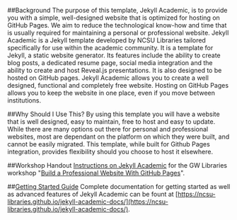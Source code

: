 ##Background 
The purpose of this template, Jekyll Academic, is to provide you with a simple, well-designed website that is optimized for hosting on GitHub Pages. We aim to reduce the technological know-how and time that is usually required for maintaining a personal or professional website. Jekyll Academic is a Jekyll template developed by NCSU Libraries tailored specifically for use within the academic community. It is a template for Jekyll, a static website generator. Its features include the ability to create blog posts, a dedicated resume page, social media integration and the ability to create and host Reveal.js presentations. It is also designed to be hosted on GitHub pages. Jekyll Academic allows you to create a well designed, functional and completely free website. Hosting on GitHub Pages allows you to keep the website in one place, even if you move between institutions.

##Why Should I Use This?
By using this template you will have a website that is well designed, easy to maintain, free to host and easy to update. While there are many options out there for personal and professional websites, most are dependant on the platform on which they were built, and cannot be easily migrated. This template, while built for Github Pages integration, provides flexibility should you choose to host it elsewhere.

##Workshop Handout
[Instructions on Jekyll Academic](https://docs.google.com/a/email.gwu.edu/document/d/1zZiNRRcaanRSUpEv-6klmg9jouP5H_lhnqBY-5laWNo/pub) for the GW Libraries workshop "[Build a Professional Website With GitHub Pages](https://library.gwu.edu/news-events/events/build-professional-website-github-pages%E2%80%8B)".

##[Getting Started Guide](https://ncsu-libraries.github.io/jekyll-academic-docs/)
Complete documentation for getting started as well as advanced features of Jekyll Academic can be fount at [https://ncsu-libraries.github.io/jekyll-academic-docs/](https://ncsu-libraries.github.io/jekyll-academic-docs/).

